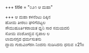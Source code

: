 +++
title = "೦೨೧ ಆ ಮಹಾ"

+++
ಆ ಮಹಾ ಕಳನೆಂಟು ದಿಕ್ಕಿನ  
ಹೋಮ ತೀರಲು ಘಳಿಗೆವಟ್ಟಲ  
ಸೌಮುಹೂರ್ತಿಕರಾಯತ ಧ್ವನಿ ಸಾರ ಸಮಯದಲಿ   
ಸೋಮ ವಂಶೋದ್ಭವ ನೃಪಾಲ ಲ  
ಲಾಮನಗ್ಗದ ಧರ್ಮಸುತನು       
ದ್ದಾಮ ಗುರುವಿಂಗೆರಗಿ ನಿಂದನು ನುಡಿಸಿದನು ಧನುವ     ॥21॥